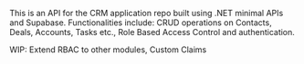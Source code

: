 This is an API for the CRM application repo built using .NET minimal APIs and Supabase. Functionalities include: CRUD operations on Contacts, Deals, Accounts, Tasks etc., Role Based Access Control and authentication. 

WIP: Extend RBAC to other modules, Custom Claims

